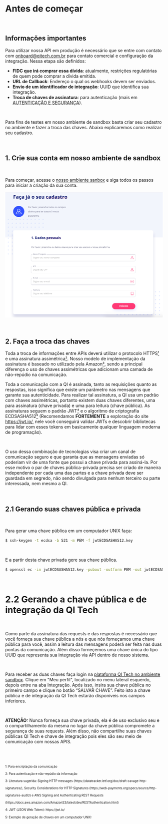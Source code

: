 # Antes de começar
<br>

## Informações importantes

Para utilizar nossa API em produção é necessário que se entre com contato com [onboard@qitech.com.br](mailto:onboard@qitech.com.br) para contato comercial e configuração da integração. Nessa etapa são definidos:

- **FIDC que irá comprar essa dívida**: atualmente, restrições regulatórias de quem pode comprar a dívida emitida.
- **URL de Callback**: Endereço o qual os webhooks devem ser enviados.
- **Envio de um identificador de integração**: UUID que identifica sua integração.
- **Troca de chaves de assinatura**: para autenticação (mais em [AUTENTICAÇÃO E SEGURANÇA](?file=221)).

<br>

Para fins de testes em nosso ambiente de sandbox basta criar seu cadastro no ambiente e fazer a troca das chaves.
Abaixo explicaremos como realizar seu cadastro.

<br>

## 1. Crie sua conta em nosso ambiente de sandbox

<br>

Para começar, acesse o [nosso ambiente sanbox](https://sandbox.qitech.com.br/register) e siga todos os passos 
para iniciar a criação da sua conta.

![Cadastro Sandbox](https://github.com/qi-tech/api-documentation/blob/dev/1.%20Introdu%C3%A7%C3%A3o/cadastro.png?raw=true)

<br>

## 2. Faça a troca das chaves

Toda a troca de informações entre APIs deverá utilizar o protocolo HTTPS[¹](#1) e uma assinatura  assimétrica[²](#2). Nosso modelo de implementação da assinatura é baseado no utilizado pela Amazon[³](#3), sendo a principal diferença o uso de chaves assimétricas que adicionam uma camada de não-repúdio na comunicação.
<br>

Toda a comunicação com a QI é assinada, tanto as requisições quanto as respostas, isso significa que existe um parâmetro nas mensagens que garante sua autenticidade. Para realizar tal assinatura, a QI usa um padrão com chaves assimétricas, portanto existem duas chaves diferentes, uma para assinatura (chave privada) e uma para leitura (chave pública). As assinaturas seguem o padrão JWT[⁴](#4) e o algoritmo de criptografia ECDSASHA512[⁵](#5) (Recomendamos **FORTEMENTE** a exploração do site https://jwt.io/, nele você conseguirá validar JWTs e descobrir bibliotecas para lidar com esses tokens em basicamente qualquer linguagem moderna de programação).

<br>

O uso dessa combinação de tecnologias visa criar um canal de comunicação seguro e que garanta que as mensagens enviadas só poderiam vir de uma fonte que possui a chave privada para assiná-la. Por esse motivo o par de chaves pública-privada precisa ser criado de maneira independente por cada uma das partes e a chave privada deve ser guardada em segredo, não sendo divulgada para nenhum terceiro ou parte interessada, nem mesmo a QI.

<br>

## 2.1 Gerando suas chaves pública e privada

<br>

Para gerar uma chave pública em um computador UNIX faça:

```bash
$ ssh-keygen -t ecdsa -b 521 -m PEM -f jwtECDSASHA512.key
```

<br>

E a partir desta chave privada gere sua chave pública.

```bash
$ openssl ec -in jwtECDSASHA512.key -pubout -outform PEM -out jwtECDSASHA512.key.pub
```

<br>

# 2.2 Gerando a chave pública e de integração da QI Tech

<br>

Como parte da assinatura das requests e das respostas é necessário que você forneça sua chave pública a nós e que nós forneçamos uma chave pública para você, assim a leitura das mensagens poderá ser feita nas duas pontas da comunicação. Além disso forneçemos uma chave única do tipo UUID que representa sua integração via API dentro de nosso sistema.

<br>

Para receber as duas chaves faça login na [plataforma QI Tech no ambiente sandbox](sandbox.qitech.app/). Clique em "Meu perfil", localizado no menu lateral esquerdo, depois entre na aba Integração. Após isso, insira sua chave pública no primeiro campo e clique no botão “SALVAR CHAVE”. Feito isto a chave pública e de integração da QI Tech estarão disponíveis nos campos inferiores.

<br>

**ATENÇÃO:** Nunca forneça sua chave privada, ela é de uso exclusivo seu e o compartilhamento da mesma no lugar da chave pública compromete a segurança de suas requests. Além disso, não compartilhe suas chaves públicas QI Tech e chave de integração pois eles são seu
meio de comunicação com nossas APIS.

<br>

<sub>
<sub>
<br>
1<a id=1></a>: Para encriptação da comunicação
<br>
2<a id=2></a>: Para autenticação e não-repúdio da informação
<br>
3<a id=3></a>: Literatura sugerida: Signing HTTP messages (https://datatracker.ietf.org/doc/draft-cavage-http-signatures/), Security Considerations for HTTP Signatures (https://web-payments.org/specs/source/http-signatures-audit/) e AWS Signing and Authenticating REST Requests (https://docs.aws.amazon.com/AmazonS3/latest/dev/RESTAuthentication.html)
<br>
4<a id=4></a>: JWT (JSON Web Token): https://jwt.io/
<br>
5<a id=5></a>: Exemplo de geração de chaves em um computador UNIX:
<br>
</sub>
</sub>


